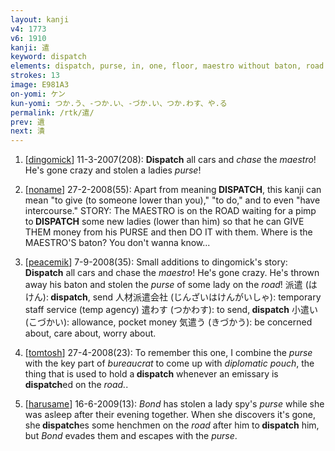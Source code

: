 ```yaml
---
layout: kanji
v4: 1773
v6: 1910
kanji: 遣
keyword: dispatch
elements: dispatch, purse, in, one, floor, maestro without baton, road
strokes: 13
image: E981A3
on-yomi: ケン
kun-yomi: つか.う、-つか.い、-づか.い、つか.わす、や.る
permalink: /rtk/遣/
prev: 遺
next: 潰
---
```


1) [<a href="http://kanji.koohii.com/profile/dingomick">dingomick</a>] 11-3-2007(208): <strong>Dispatch</strong> all cars and <em>chase</em> the <em>maestro</em>! He&#039;s gone crazy and stolen a ladies <em>purse</em>!

2) [<a href="http://kanji.koohii.com/profile/noname">noname</a>] 27-2-2008(55): Apart from meaning<strong> DISPATCH</strong>, this kanji can mean &quot;to give (to someone lower than you),&quot; &quot;to do,&quot; and to even &quot;have intercourse.&quot; STORY: The MAESTRO is on the ROAD waiting for a pimp to<strong> DISPATCH</strong> some new ladies (lower than him) so that he can GIVE THEM money from his PURSE and then DO IT with them. Where is the MAESTRO&#039;S baton? You don&#039;t wanna know...

3) [<a href="http://kanji.koohii.com/profile/peacemik">peacemik</a>] 7-9-2008(35): Small additions to dingomick&#039;s story: <strong>Dispatch</strong> all cars and chase the <em>maestro</em>! He&#039;s gone crazy. He&#039;s thrown away his baton and stolen the <em>purse</em> of some lady on the <em>road</em>! 派遣 (はけん):<strong> dispatch</strong>, send 人材派遣会社 (じんざいはけんがいしゃ): temporary staff service (temp agency) 遣わす (つかわす): to send,<strong> dispatch</strong> 小遣い (こづかい): allowance, pocket money 気遣う (きづかう): be concerned about, care about, worry about.

4) [<a href="http://kanji.koohii.com/profile/tomtosh">tomtosh</a>] 27-4-2008(23): To remember this one, I combine the <em>purse</em> with the key part of <em>bureaucrat</em> to come up with <em>diplomatic pouch</em>, the thing that is used to hold a<strong> dispatch</strong> whenever an emissary is<strong> dispatch</strong>ed on the <em>road.</em>.

5) [<a href="http://kanji.koohii.com/profile/harusame">harusame</a>] 16-6-2009(13): <em>Bond</em> has stolen a lady spy&#039;s <em>purse</em> while she was asleep after their evening together. When she discovers it&#039;s gone, she<strong> dispatch</strong>es some henchmen on the <em>road</em> after him to<strong> dispatch</strong> him, but <em>Bond</em> evades them and escapes with the <em>purse</em>.

